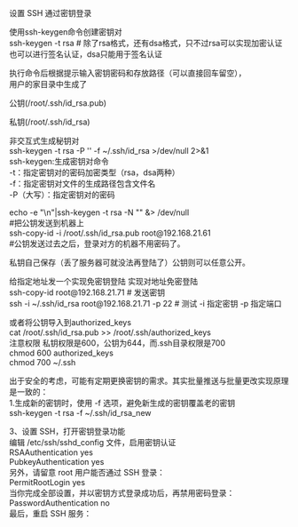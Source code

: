 设置 SSH 通过密钥登录

使用ssh-keygen命令创建密钥对  
ssh-keygen -t rsa \#
除了rsa格式，还有dsa格式，只不过rsa可以实现加密认证也可以进行签名认证，dsa只能用于签名认证  
  
执行命令后根据提示输入密钥密码和存放路径（可以直接回车留空），  
用户的家目录中生成了

公钥(/root/.ssh/id_rsa.pub)

私钥(/root/.ssh/id_rsa)

非交互式生成秘钥对  
ssh-keygen -t rsa -P '' -f \~/.ssh/id_rsa \>/dev/null 2\>&1  
ssh-keygen:生成密钥对命令  
-t：指定密钥对的密码加密类型（rsa，dsa两种）  
-f：指定密钥对文件的生成路径包含文件名  
-P（大写）：指定密钥对的密码

echo -e "\\n"\|ssh-keygen -t rsa -N "" &\> /dev/null  
\#把公钥发送到机器上  
ssh-copy-id -i /root/.ssh/id_rsa.pub root\@192.168.21.61  
\#公钥发送过去之后，登录对方的机器不用密码了。  
  
私钥自己保存（丢了服务器可就没法再登陆了）公钥则可以任意公开。

给指定地址发一个实现免密钥登陆 实现对地址免密登陆  
ssh-copy-id root\@192.168.21.71 \# 发送密钥  
ssh -i \~/.ssh/id_rsa root\@192.168.21.71 -p 22 \# 测试 -i 指定密钥 -p 指定端口  
  
或者将公钥导入到authorized_keys  
cat /root/.ssh/id_rsa.pub \>\> /root/.ssh/authorized_keys  
注意权限 私钥权限是600，公钥为644，而.ssh目录权限是700  
chmod 600 authorized_keys  
chmod 700 \~/.ssh  
  
出于安全的考虑，可能有定期更换密钥的需求。其实批量推送与批量更改实现原理是一致的：  
1.生成新的密钥时，使用 -f 选项，避免新生成的密钥覆盖老的密钥  
ssh-keygen -t rsa -f \~/.ssh/id_rsa_new  
  
3、设置 SSH，打开密钥登录功能  
编辑 /etc/ssh/sshd_config 文件，启用密钥认证  
RSAAuthentication yes  
PubkeyAuthentication yes  
另外，请留意 root 用户能否通过 SSH 登录：  
PermitRootLogin yes  
当你完成全部设置，并以密钥方式登录成功后，再禁用密码登录：  
PasswordAuthentication no  
最后，重启 SSH 服务：
